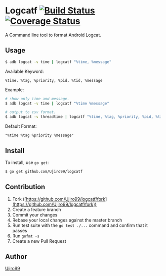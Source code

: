 # Logcatf  [![Build Status](https://travis-ci.org/ujiro99/logcatf.svg?branch=master)](https://travis-ci.org/ujiro99/logcatf)  [![Coverage Status](https://coveralls.io/repos/ujiro99/logcatf/badge.svg?branch=master&service=github)](https://coveralls.io/github/ujiro99/logcatf?branch=master)

A Command line tool to format Android Logcat.


## Usage

```bash
$ adb logcat -v time | logcatf "%time, %message"
```

Available Keyword:

    %time, %tag, %priority, %pid, %tid, %message

Example:

```bash
# show only time and message.
$ adb logcat -v time | logcatf "%time %message"

# output to csv format.
$ adb logcat -v threadtime | logcatf "%time, %tag, %priority, %pid, %tid, %message" > logcat.csv
```

Default Format:

    "%time %tag %priority %message"

## Install

To install, use `go get`:

```bash
$ go get github.com/Ujiro99/logcatf
```

## Contribution

1. Fork ([https://github.com/Ujiro99/logcatf/fork](https://github.com/Ujiro99/logcatf/fork))
1. Create a feature branch
1. Commit your changes
1. Rebase your local changes against the master branch
1. Run test suite with the `go test ./...` command and confirm that it passes
1. Run `gofmt -s`
1. Create a new Pull Request

## Author

[Ujiro99](https://github.com/Ujiro99)

